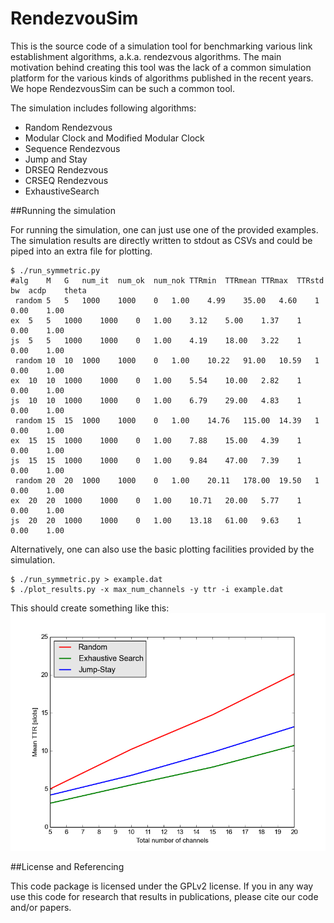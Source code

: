 RendezvouSim
============

This is the source code of a simulation tool for benchmarking various
link establishment algorithms, a.k.a. rendezvous algorithms.
The main motivation behind creating this tool was the lack of a common
simulation platform for the various kinds of algorithms published in the recent
years. We hope RendezvousSim can be such a common tool.

The simulation includes following algorithms:
* Random Rendezvous
* Modular Clock and Modified Modular Clock
* Sequence Rendezvous
* Jump and Stay
* DRSEQ Rendezvous
* CRSEQ Rendezvous
* ExhaustiveSearch


##Running the simulation

For running the simulation, one can just use one of the provided examples.
The simulation results are directly written to stdout as CSVs and could be piped into an extra
file for plotting.

```
$ ./run_symmetric.py 
#alg	M	G	num_it	num_ok	num_nok	TTRmin	TTRmean	TTRmax	TTRstd	bw	acdp	theta
 random	5	5	1000	1000	0	1.00	4.99	35.00	4.60	1	0.00	1.00
ex	5	5	1000	1000	0	1.00	3.12	5.00	1.37	1	0.00	1.00
js	5	5	1000	1000	0	1.00	4.19	18.00	3.22	1	0.00	1.00
 random	10	10	1000	1000	0	1.00	10.22	91.00	10.59	1	0.00	1.00
ex	10	10	1000	1000	0	1.00	5.54	10.00	2.82	1	0.00	1.00
js	10	10	1000	1000	0	1.00	6.79	29.00	4.83	1	0.00	1.00
 random	15	15	1000	1000	0	1.00	14.76	115.00	14.39	1	0.00	1.00
ex	15	15	1000	1000	0	1.00	7.88	15.00	4.39	1	0.00	1.00
js	15	15	1000	1000	0	1.00	9.84	47.00	7.39	1	0.00	1.00
 random	20	20	1000	1000	0	1.00	20.11	178.00	19.50	1	0.00	1.00
ex	20	20	1000	1000	0	1.00	10.71	20.00	5.77	1	0.00	1.00
js	20	20	1000	1000	0	1.00	13.18	61.00	9.63	1	0.00	1.00
```

Alternatively, one can also use the basic plotting facilities provided by the simulation.

```
$ ./run_symmetric.py > example.dat
$ ./plot_results.py -x max_num_channels -y ttr -i example.dat
```

This should create something like this:
![Example plot](example.png)

##License and Referencing

This code package is licensed under the GPLv2 license. If you in any way use this code for research that results in publications, please cite our code and/or papers.
